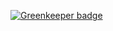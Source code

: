 

[![Greenkeeper badge](https://badges.greenkeeper.io/axetroy/webpack-configless.svg)](https://greenkeeper.io/)